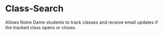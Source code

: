 # Class-Search
Allows Notre Dame students to track classes and receive email updates if the tracked class opens or closes.
